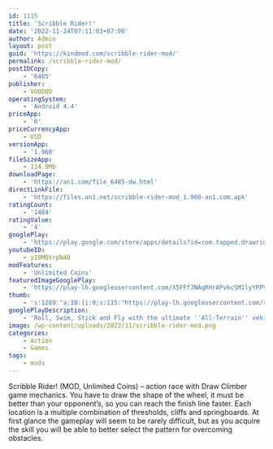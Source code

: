 ```yaml
---
id: 1115
title: 'Scribble Rider!'
date: '2022-11-24T07:11:03+07:00'
author: Admin
layout: post
guid: 'https://kindmod.com/scribble-rider-mod/'
permalink: /scribble-rider-mod/
postIDCopy:
    - '6485'
publisher:
    - VOODOO
operatingSystem:
    - 'Android 4.4'
priceApp:
    - '0'
priceCurrencyApp:
    - USD
versionApp:
    - '1.960'
fileSizeApp:
    - 114.9Mb
downloadPage:
    - 'https://an1.com/file_6485-dw.html'
directLinkFile:
    - 'https://files.an1.net/scribble-rider-mod_1.960-an1.com.apk'
ratingCount:
    - '1484'
ratingValue:
    - '4'
googlePlay:
    - 'https://play.google.com/store/apps/details?id=com.tapped.drawrider'
youtubeID:
    - yI0MQYrpN40
modFeatures:
    - 'Unlimited Coins'
featuredImageGooglePlay:
    - 'https://play-lh.googleusercontent.com/X5FFfJNAqRHrAPvkcSM1lyYPPVPIrO54AILYrKlH5A92dsLXuknqG6Y9Tov4o08j4ujn'
thumb:
    - 's:1289:"a:10:{i:0;s:115:"https://play-lh.googleusercontent.com/r6LyJE9agew_kgMLbmiqXVnWdDPzIP55Hv7TKd1GfoLhwNpFzdOVoWMGn6u1LLMKfXQ=w526-h296";i:1;s:115:"https://play-lh.googleusercontent.com/7-veNZ_t3yfRcw9WwMae7WSwZY3g23we6TcJYwFm0jJN2ifHeXTMFPy85zssPktyQcY=w526-h296";i:2;s:116:"https://play-lh.googleusercontent.com/23xz1ahaaoyB8n4in66zSLi1zdqUq_Up992HBoKvoN6GPfEDKJ64VbgFA5hNTAS25GQH=w526-h296";i:3;s:115:"https://play-lh.googleusercontent.com/xBfNC1MRWNPt9nr4nRoYpG3NbFR7dW-qEtdQzxu6z6K_LWOkqfZo1ja5Kx8aHFBzgEM=w526-h296";i:4;s:115:"https://play-lh.googleusercontent.com/aRvyVCHIlGaTXeJaZ-mKO5xAArm3oYZaDwW71xDYlrhPor6h7KHr3nZL8Cbvh3xqXKc=w526-h296";i:5;s:116:"https://play-lh.googleusercontent.com/fgiGWxqHdx1_hs_wfDtUPxvFyEIQe6SrxoKSpWle7sIpYzBzITbARVZlKE4-x4wRAc0H=w526-h296";i:6;s:114:"https://play-lh.googleusercontent.com/omDoDfwTbc1eTmAOKY54SF1pqzN1qm4rIN_-s691fSbxDhqiqNzkCUvsUDsll0_ysg=w526-h296";i:7;s:116:"https://play-lh.googleusercontent.com/EOR0gOmisZZ68Sz7gAhTgSFFnqNyO36Cm4QfUxugatIhNlhr7_4Z0dSDcXba2jhqaxR-=w526-h296";i:8;s:115:"https://play-lh.googleusercontent.com/xXtswd3nqLf8bO9HzKubcJz8oAJyDNKx3FRxgguacuc5S54cbsYNq85bN8XivAzPni4=w526-h296";i:9;s:115:"https://play-lh.googleusercontent.com/vyED53WjBxIL3zcD_UC6v0GBTQpVIsXkbcpjAxegsdibEPmS23YVi2Fy09QG6NFVRVA=w526-h296";}";'
googlePlayDescription:
    - 'Roll, Swim, Stick and Fly with the ultimate ''All-Terrain'' vehicle!'
image: /wp-content/uploads/2022/11/scribble-rider-mod.png
categories:
    - Action
    - Games
tags:
    - mods
---
```


Scribble Rider! (MOD, Unlimited Coins) – action race with Draw Climber game mechanics. You have to draw the shape of the wheel, it must be better than your opponent’s, so you can reach the finish line faster. Each location is a multiple combination of thresholds, cliffs and springboards. At first glance the gameplay will seem to be rarely difficult, but as you acquire the skill you will be able to better select the pattern for overcoming obstacles.